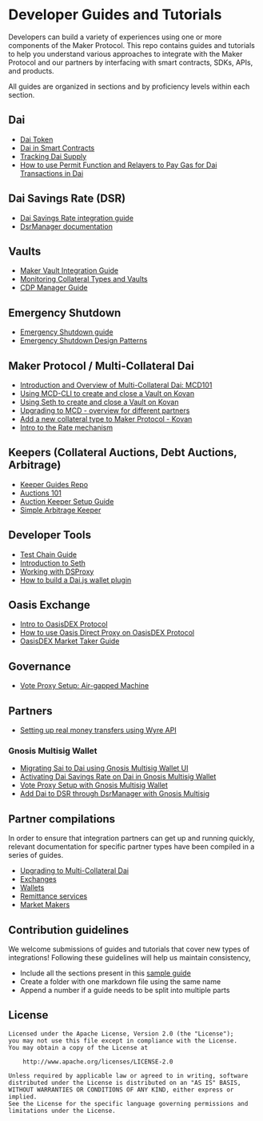 # Developer Guides and Tutorials

Developers can build a variety of experiences using one or more components of the Maker Protocol. This repo contains guides and tutorials to help you understand various approaches to integrate with the Maker Protocol and our partners by interfacing with smart contracts, SDKs, APIs, and products.

All guides are organized in sections and by proficiency levels within each section.

## Dai

- [Dai Token](https://github.com/makerdao/developerguides/tree/master/dai/dai-token/dai-token.md)
- [Dai in Smart Contracts](https://github.com/makerdao/developerguides/tree/master/dai/dai-in-smart-contracts/README.md)
- [Tracking Dai Supply](https://github.com/makerdao/developerguides/tree/master/dai/dai-supply/dai-supply.md)
- [How to use Permit Function and Relayers to Pay Gas for Dai Transactions in Dai](./dai/dai-permit-function/how-to-use-permit-function.md)

## Dai Savings Rate (DSR)

- [Dai Savings Rate integration guide](https://github.com/makerdao/developerguides/tree/master/dai/dsr-integration-guide/dsr-integration-guide-01.md)
- [DsrManager documentation](/dai/dsr-manager-docs/README.md)

## Vaults

- [Maker Vault Integration Guide](https://github.com/makerdao/developerguides/tree/master/vault/vault-integration-guide/vault-integration-guide.md)
- [Monitoring Collateral Types and Vaults](https://github.com/makerdao/developerguides/tree/master/vault/monitoring-collateral-types-and-vaults/monitoring-collateral-types-and-vaults.md)
- [CDP Manager Guide](./vault/cdp-manager-guide.md)

## Emergency Shutdown

- [Emergency Shutdown guide](https://github.com/makerdao/developerguides/blob/master/mcd/emergency-shutdown/emergency-shutdown-guide.md)
- [Emergency Shutdown Design Patterns](https://github.com/makerdao/developerguides/blob/master/mcd/emergency-shutdown-design-patterns/emergency-shutdown-design-patterns.md)

## Maker Protocol / Multi-Collateral Dai

- [Introduction and Overview of Multi-Collateral Dai: MCD101](https://github.com/makerdao/developerguides/tree/master/mcd/mcd-101/mcd-101.md)
- [Using MCD-CLI to create and close a Vault on Kovan](https://github.com/makerdao/developerguides/tree/master/mcd/mcd-cli/mcd-cli-guide-01/mcd-cli-guide-01.md)
- [Using Seth to create and close a Vault on Kovan](https://github.com/makerdao/developerguides/tree/master/mcd/mcd-seth/mcd-seth-01.md)
- [Upgrading to MCD - overview for different partners](https://github.com/makerdao/developerguides/tree/master/mcd/upgrading-to-multi-collateral-dai/upgrading-to-multi-collateral-dai.md)
- [Add a new collateral type to Maker Protocol - Kovan](https://github.com/makerdao/developerguides/tree/master/mcd/add-collateral-type-testnet/add-collateral-type-testnet.md)
- [Intro to the Rate mechanism](https://github.com/makerdao/developerguides/tree/master/mcd/intro-rate-mechanism/intro-rate-mechanism.md)

## Keepers (Collateral Auctions, Debt Auctions, Arbitrage)

- [Keeper Guides Repo](https://github.com/makerdao/developerguides/tree/master/keepers)
- [Auctions 101](https://github.com/makerdao/developerguides/tree/master/keepers/auctions/auctions-101.md)
- [Auction Keeper Setup Guide](https://github.com/makerdao/developerguides/blob/master/keepers/auction-keeper-bot-setup-guide.md)
- [Simple Arbitrage Keeper](https://github.com/makerdao/developerguides/tree/master/keepers/simple-arbitrage-keeper/simple-arbitrage-keeper.md)

## Developer Tools

- [Test Chain Guide](https://github.com/makerdao/developerguides/tree/master/devtools/test-chain-guide/test-chain-guide.md)
- [Introduction to Seth](https://github.com/makerdao/developerguides/tree/master/devtools/seth/seth-guide-01/seth-guide-01.md)
- [Working with DSProxy](https://github.com/makerdao/developerguides/tree/master/devtools/working-with-dsproxy/working-with-dsproxy.md)
- [How to build a Dai.js wallet plugin](https://github.com/makerdao/developerguides/blob/master/devtools/Dai.js/How-to-build-dai-js-wallet-plugin.md)

## Oasis Exchange

- [Intro to OasisDEX Protocol](https://github.com/makerdao/developerguides/tree/master/Oasis/intro-to-oasis/intro-to-oasis-maker-otc.md)
- [How to use Oasis Direct Proxy on OasisDEX Protocol](./Oasis/oasis-direct-proxy/oasis-direct-proxy.md)
- [OasisDEX Market Taker Guide](./Oasis/oasisdex-market-taker-guide/oasisdex-market-taker-guide.md)

## Governance

- [Vote Proxy Setup: Air-gapped Machine](https://github.com/makerdao/developerguides/tree/master/governance/vote-proxy-setup-airgapped-machine/vote-proxy-setup-airgapped-machine.md)

## Partners

- [Setting up real money transfers using Wyre API](https://github.com/makerdao/developerguides/tree/master/partners/wyre-guide-01/wyre-guide-01.md)

### Gnosis Multisig Wallet

- [Migrating Sai to Dai using Gnosis Multisig Wallet UI](https://github.com/makerdao/developerguides/tree/master/gnosis-multisig/migrating-gnosis-multisig-guide/migrating-gnosis-multisig-guide-01.md)
- [Activating Dai Savings Rate on Dai in Gnosis Multisig Wallet](https://github.com/makerdao/developerguides/tree/master/gnosis-multisig/dsr-gnosis-multisig-guide/dsr-gnosis-multisig-guide-01.md)
- [Vote Proxy Setup with Gnosis Multisig Wallet](https://github.com/makerdao/developerguides/blob/master/gnosis-multisig/vote-proxy-setup-gnosis-multisig/vote-proxy-setup-gnosis-multisig.md)
- [Add Dai to DSR through DsrManager with Gnosis Multisig](./gnosis-multisig/dsr-gnosis-multisig-guide/dsr-manager-gnosis-multisig-guide.md)

## Partner compilations

In order to ensure that integration partners can get up and running quickly, relevant documentation for specific partner types have been compiled in a series of guides.

- [Upgrading to Multi-Collateral Dai](https://github.com/makerdao/developerguides/tree/master/mcd/upgrading-to-multi-collateral-dai/cli-mcd-migration.md)
- [Exchanges](https://github.com/makerdao/developerguides/tree/master/exchanges/README.md)
- [Wallets](https://github.com/makerdao/developerguides/tree/master/wallets/README.md)
- [Remittance services](https://github.com/makerdao/developerguides/tree/master/remittance/README.md)
- [Market Makers](https://github.com/makerdao/developerguides/tree/master/market-makers/README.md)

## Contribution guidelines

We welcome submissions of guides and tutorials that cover new types of integrations! Following these guidelines will help us maintain consistency,

- Include all the sections present in this [sample guide](https://github.com/makerdao/developerguides/tree/master/sample/sample-guide-01/sample-guide-01.md)  
- Create a folder with one markdown file using the same name
- Append a number if a guide needs to be split into multiple parts

## License

```text
Licensed under the Apache License, Version 2.0 (the "License");
you may not use this file except in compliance with the License.
You may obtain a copy of the License at

    http://www.apache.org/licenses/LICENSE-2.0

Unless required by applicable law or agreed to in writing, software
distributed under the License is distributed on an "AS IS" BASIS,
WITHOUT WARRANTIES OR CONDITIONS OF ANY KIND, either express or implied.
See the License for the specific language governing permissions and
limitations under the License.
```
